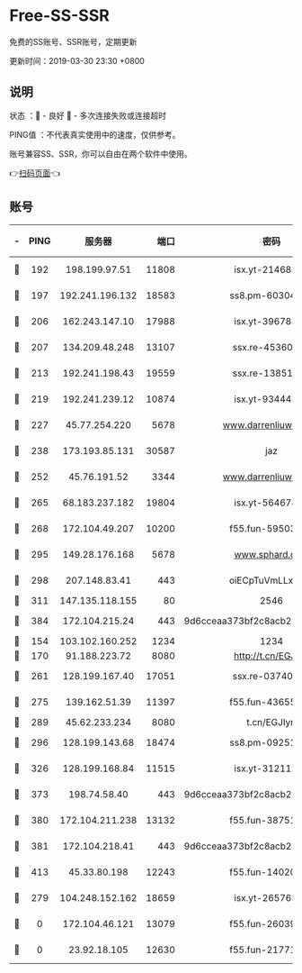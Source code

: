 # Free-SS-SSR

免费的SS账号、SSR账号，定期更新

更新时间：2019-03-30 23:30 +0800

## 说明

状态     ：🙂 - 良好 🙁 - 多次连接失败或连接超时

PING值   ：不代表真实使用中的速度，仅供参考。

账号兼容SS、SSR，你可以自由在两个软件中使用。

👉[扫码页面](https://liesauer.github.io/Free-SS-SSR/)👈

## 账号

|-|PING|服务器|端口|密码|加密方式|区域|
|:----:|:----:|:-----:|-----:|:----:|:----:|:----:|
|🙂|192|198.199.97.51|11808|isx.yt-21468252|aes-256-cfb|US|
|🙂|197|192.241.196.132|18583|ss8.pm-60304703|aes-256-cfb|US|
|🙂|206|162.243.147.10|17988|isx.yt-39678389|aes-256-cfb|US|
|🙂|207|134.209.48.248|13107|ssx.re-45360921|aes-256-cfb|US|
|🙂|213|192.241.198.43|19559|ssx.re-13851105|aes-256-cfb|US|
|🙂|219|192.241.239.12|10874|isx.yt-93444361|aes-256-cfb|US|
|🙂|227|45.77.254.220|5678|www.darrenliuwei.com|aes-256-cfb|SG|
|🙂|238|173.193.85.131|30587|jaz|aes-256-cfb|US|
|🙂|252|45.76.191.52|3344|www.darrenliuwei.com|aes-256-cfb|JP|
|🙂|265|68.183.237.182|19804|isx.yt-56467810|aes-256-cfb|SG|
|🙂|268|172.104.49.207|10200|f55.fun-59503435|aes-256-cfb|SG|
|🙂|295|149.28.176.168|5678|www.sphard.com|aes-256-cfb|AU|
|🙂|298|207.148.83.41|443|oiECpTuVmLLxk4Ts|aes-256-cfb|AU|
|🙂|311|147.135.118.155|80|2546|chacha20|US|
|🙂|384|172.104.215.24|443|9d6cceaa373bf2c8acb22e60b6a58be6|aes-256-cfb|US|
|🙂|154|103.102.160.252|1234|1234|rc4-md5|JP|
|🙂|170|91.188.223.72|8080|http://t.cn/EGJIyrl|rc4-md5|RU|
|🙂|261|128.199.167.40|17051|ssx.re-03740989|aes-256-cfb|SG|
|🙂|275|139.162.51.39|11397|f55.fun-43655311|aes-256-cfb|SG|
|🙂|289|45.62.233.234|8080|t.cn/EGJIyrl|rc4-md5|CA|
|🙂|296|128.199.143.68|18474|ss8.pm-09251863|aes-256-cfb|SG|
|🙂|326|128.199.168.84|11515|isx.yt-31211205|aes-256-cfb|SG|
|🙂|373|198.74.58.40|443|9d6cceaa373bf2c8acb22e60b6a58be6|aes-256-cfb|US|
|🙂|380|172.104.211.238|13132|f55.fun-38751809|aes-256-cfb|US|
|🙂|381|172.104.218.41|443|9d6cceaa373bf2c8acb22e60b6a58be6|aes-256-cfb|US|
|🙂|413|45.33.80.198|12243|f55.fun-14020939|aes-256-cfb|US|
|🙁|279|104.248.152.162|18659|isx.yt-26576357|aes-256-cfb|SG|
|🙁|0|172.104.46.121|13079|f55.fun-26039696|aes-256-cfb|SG|
|🙁|0|23.92.18.105|12630|f55.fun-21771517|aes-256-cfb|US|

